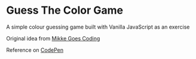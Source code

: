 # Guess The Color Game

A simple colour guessing game built with Vanilla JavaScript as an exercise

Original idea from [Mikke Goes Coding](https://mikkegoes.com/javascript-projects-for-beginners/)

Reference on [CodePen](https://codepen.io/itsmhuang/pen/oxaReK)
